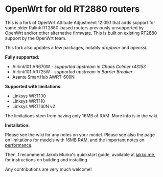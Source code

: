 OpenWrt for old RT2880 routers
==============================

This is a fork of OpenWrt Attitude Adjustment 12.09.1 that adds support for
some older Ralink RT2880-based routers previously unsupported by OpenWrt and/or
other alternative firmware. This is built on existing RT2880 support by the OpenWrt team.

This fork also updates a few packages, notably _dropbear_ and _openssl_.

**Fully supported:**

- Airlink101 AR670W - _supported upstream in Chaos Calmer r43153_
- Airlink101 AR725W - _supported upstream in Barrier Breaker_
- Asante SmartHub AWRT-600N

**Supported with limitations:**

- Linksys WRT100
- Linksys WRT110
- Linksys WRT160N v2

The limitations stem from having only 16MB of RAM. More info is in the wiki.

**Installation:**

Please see the wiki for any notes on your model. Please see also the page on [limitations](https://github.com/leitec/openwrt-leitec/wiki/Limitations-on-Routers-with-16MB-RAM) for models with 16MB RAM, and the important [notes on performance](https://github.com/leitec/openwrt-leitec/wiki/Performance).

Then, I recommend Jakob Murko's quickstart guide, available at [jakko.me](https://jakko.me/setting-up-openwrt-on-a-wrt110-and-other-ralink-based-routers/), for instructions on building and installing.

Any contributions are very much welcome!
